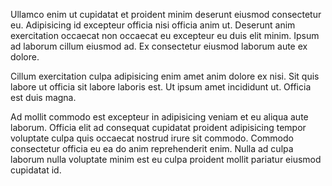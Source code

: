 Ullamco enim ut cupidatat et proident minim deserunt eiusmod consectetur eu. Adipisicing id excepteur officia nisi officia anim ut. Deserunt anim exercitation occaecat non occaecat eu excepteur eu duis elit minim. Ipsum ad laborum cillum eiusmod ad. Ex consectetur eiusmod laborum aute ex dolore.

Cillum exercitation culpa adipisicing enim amet anim dolore ex nisi. Sit quis labore ut officia sit labore laboris est. Ut ipsum amet incididunt ut. Officia est duis magna.

Ad mollit commodo est excepteur in adipisicing veniam et eu aliqua aute laborum. Officia elit ad consequat cupidatat proident adipisicing tempor voluptate culpa quis occaecat nostrud irure sit commodo. Commodo consectetur officia eu ea do anim reprehenderit enim. Nulla ad culpa laborum nulla voluptate minim est eu culpa proident mollit pariatur eiusmod cupidatat id.